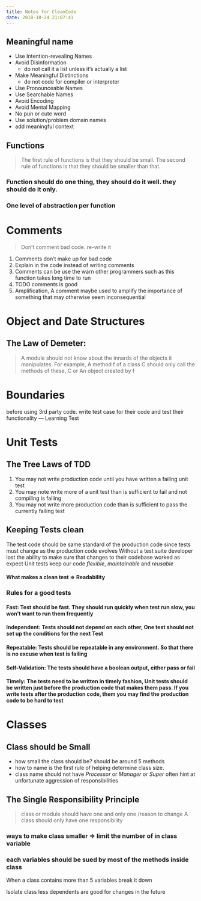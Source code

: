 ```yaml
---
title: Notes for CleanCode
date: 2018-10-24 21:07:41
---
```


## Meaningful name
* Use Intention-revealing Names
* Avoid Disinformation 
	* do not call it a list unless it’s actually a list
* Make Meaningful Distinctions
	* do not code for compiler or interpreter	
* 	Use Pronounceable Names
* Use Searchable Names
* Avoid Encoding
* Avoid Mental Mapping
* No pun or cute word
* Use solution/problem domain names
* add meaningful context

##   Functions
>  The first rule of functions is that they should be small. The second rule of functions is that they should be smaller than that.

### Function should do one thing, they should do it well. they should do it only.
### One level of abstraction per function

#  Comments
> Don’t comment bad code. re-write it

1. Comments don’t make up for bad code
2. Explain in the code instead of writing comments
3. Comments can be use the warn other programmers such as this function takes long time to run 
4. TODO comments is good
5. Amplification, A comment maybe used to amplify the importance of something that may otherwise seem inconsequential

# Object and Date Structures
## The Law of Demeter:
> A module should not know about the innards of the objects it manipulates.
> For example, A method f of a class C should only call the methods of these, C or An object created by f

 
# Boundaries
before using 3rd party code. write test case for their code and test their functionality — Learning Test

# Unit Tests
## The Tree Laws of TDD
1. You may not write production code until you have written a failing unit test
2. You may note write more of a unit test than is sufficient to fail and not compiling is failing
3. You may not write more production code than is sufficient to pass the currently failing test

## Keeping Tests clean
The test code should be same standard of the production code since tests must change as the production code evolves
Without a test suite developer lost the ability to make sure that changes to their codebase worked as expect 
Unit tests keep our code *flexible*, *maintainable* and *reusable*

#### What makes a clean test => Readability

### Rules for a good tests
#### Fast: Test should be fast. They should run quickly when test run slow, you won’t want to run them frequently 
#### Independent: Tests should not depend on each other, One test should not set up the conditions for the next Test
#### Repeatable: Tests should be repeatable in any environment. So that there is no excuse when test is failing
#### Self-Validation: The tests should have a boolean output, either pass or fail
#### Timely: The tests need to be written in timely fashion, Unit tests should be written just before the production code that makes them pass. If you write tests after the production code, them you may find the production code to be hard to test


# Classes
## Class should be Small
* how small the class should be? should be around 5 methods
* how to name is the first rule of helping determine class size. 
* class name should not have *Processor* or *Manager* or *Super* often hint at unfortunate aggression of responsibilities
 
## The Single Responsibility Principle
> class or module should have one and only one /reason to change
> A class should only have one responsibility
> 

### ways to make class smaller => limit the number of in class variable 
### each variables should be sued by most of the methods inside class

When a class contains more than 5 variables break it down

Isolate class less dependents are good for changes in the future